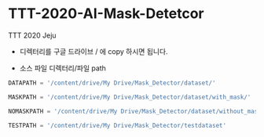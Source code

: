 # TTT-2020-AI-Mask-Detetcor
TTT 2020 Jeju 

*  디렉터리를 구글 드라이브 / 에 copy 하시면 됩니다. 

* 소스 파일 디렉터리/파일 path  
```python
DATAPATH = '/content/drive/My Drive/Mask_Detector/dataset/'

MASKPATH = '/content/drive/My Drive/Mask_Detector/dataset/with_mask/'

NOMASKPATH = '/content/drive/My Drive/Mask_Detector/dataset/without_mask/'

TESTPATH = '/content/drive/My Drive/Mask_Detector/testdataset'
```
